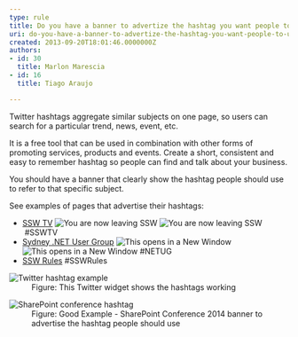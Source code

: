 ```yaml
---
type: rule
title: Do you have a banner to advertize the hashtag you want people to use?
uri: do-you-have-a-banner-to-advertize-the-hashtag-you-want-people-to-use
created: 2013-09-20T18:01:46.0000000Z
authors:
- id: 30
  title: Marlon Marescia
- id: 16
  title: Tiago Araujo

---
```


 Twitter hashtags aggregate similar subjects on one page, so users can search for a particular trend, news, event, etc. 

It is a free tool that can be used in combination with other forms of promoting services, products and events. Create a short, consistent and easy to remember hashtag so people can find and talk about your business.​
 
​You should have a banner that clearly show the hashtag people should use to refer to that specific subject.

See examples of pages that advertise their hashtags:

- [SSW TV](http&#58;//tv.ssw.com/) ![](/_LAYOUTS/15/Images/SSW/external.gif "You are now leaving SSW") ![](/_LAYOUTS/15/Images/SSW/external.gif "You are now leaving SSW") #SSWTV
- [Sydney .NET User Group](http&#58;//www.ssw.com.au/ssw/NETUG/Sydney.aspx) ![](/_LAYOUTS/15/Images/SSW/IconNewWindow.png "This opens in a New Window") ![](/_LAYOUTS/15/Images/SSW/IconNewWindow.png "This opens in a New Window") #NETUG
- [SSW Rules](/) #SSWRules

<dl class="image"><dt>
      <img alt="Twitter hashtag example" src="/Communication/RulesToBetterSocialNetworking/PublishingImages/hashtag-twitter.jpg">
   </dt><dd>Figure&#58; This Twitter widget shows​ the hashtags working</dd></dl><dl class="goodImage"><dt>​​<img alt="SharePoint conference hashtag" src="/Communication/RulesToBetterSocialNetworking/PublishingImages/sharepoint-conference-hashtag.jpg"></dt><dd>Figure&#58; Good Example - SharePoint Conference 2014 banner to advertise the hashtag people should use</dd></dl>
